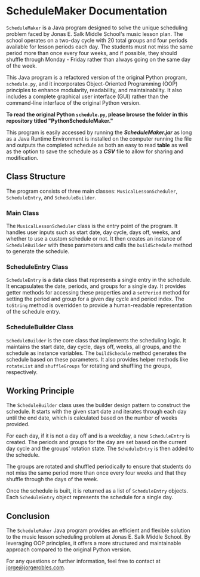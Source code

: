 # ScheduleMaker Documentation

`ScheduleMaker` is a Java program designed to solve the unique scheduling problem faced by Jonas E. Salk Middle School's music lesson plan. The school operates on a two-day cycle with 20 total groups and four periods available for lesson periods each day. The students must not miss the same period more than once every four weeks, and if possible, they should shuffle through Monday - Friday rather than always going on the same day of the week. 

This Java program is a refactored version of the original Python program, `schedule.py`, and it incorporates Object-Oriented Programming (OOP) principles to enhance modularity, readability, and maintainability.  It also includes a complete graphical user interface (GUI) rather than the command-line interface of the original Python version. 

**To read the original Python `schedule.py`, please browse the folder in this repository titled "PythonScheduleMaker."**

This program is easily accessed by running the ***ScheduleMaker.jar*** as long as a Java Runtime Environment is installed on the computer running the file and outputs the completed schedule as both an easy to read **table** as well as the option to save the schedule as a ***CSV*** file to allow for sharing and modification.

## Class Structure

The program consists of three main classes: `MusicalLessonScheduler`, `ScheduleEntry`, and `ScheduleBuilder`.

### Main Class

The `MusicalLessonScheduler` class is the entry point of the program. It handles user inputs such as start date, day cycle, days off, weeks, and whether to use a custom schedule or not. It then creates an instance of `ScheduleBuilder` with these parameters and calls the `buildSchedule` method to generate the schedule.

### ScheduleEntry Class

`ScheduleEntry` is a data class that represents a single entry in the schedule. It encapsulates the date, periods, and groups for a single day. It provides getter methods for accessing these properties and a `setPeriod` method for setting the period and group for a given day cycle and period index. The `toString` method is overridden to provide a human-readable representation of the schedule entry.

### ScheduleBuilder Class

`ScheduleBuilder` is the core class that implements the scheduling logic. It maintains the start date, day cycle, days off, weeks, all groups, and the schedule as instance variables. The `buildSchedule` method generates the schedule based on these parameters. It also provides helper methods like `rotateList` and `shuffleGroups` for rotating and shuffling the groups, respectively.

## Working Principle

The `ScheduleBuilder` class uses the builder design pattern to construct the schedule. It starts with the given start date and iterates through each day until the end date, which is calculated based on the number of weeks provided. 

For each day, if it is not a day off and is a weekday, a new `ScheduleEntry` is created. The periods and groups for the day are set based on the current day cycle and the groups' rotation state. The `ScheduleEntry` is then added to the schedule.

The groups are rotated and shuffled periodically to ensure that students do not miss the same period more than once every four weeks and that they shuffle through the days of the week.

Once the schedule is built, it is returned as a list of `ScheduleEntry` objects. Each `ScheduleEntry` object represents the schedule for a single day.

## Conclusion

The `ScheduleMaker` Java program provides an efficient and flexible solution to the music lesson scheduling problem at Jonas E. Salk Middle School. By leveraging OOP principles, it offers a more structured and maintainable approach compared to the original Python version. 

For any questions or further information, feel free to contact at jorge@jorgerobles.com.